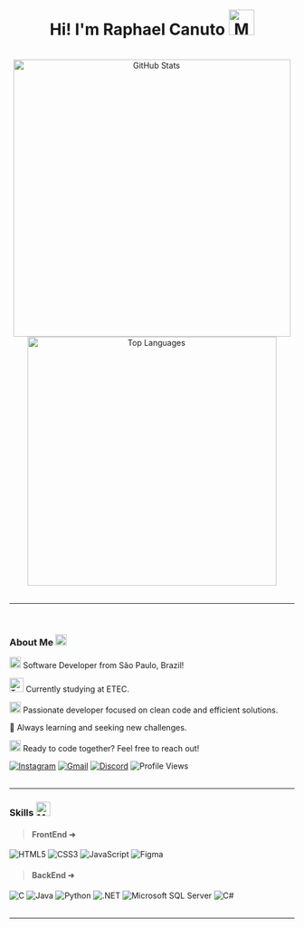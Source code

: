 <h1 align="center">Hi! I'm Raphael Canuto <img src="https://raw.githubusercontent.com/Tarikul-Islam-Anik/Animated-Fluent-Emojis/master/Emojis/People%20with%20professions/Man%20Dancing%20Light%20Skin%20Tone.png" alt="Man Dancing Light Skin Tone" width="45" height="45" /></h1>

<br>

<div align="center">
    <img width="490" src="https://github-readme-stats.vercel.app/api?username=raphael567&show_icons=true&theme=shadow_green#gh-dark-mode-only" alt="GitHub Stats" style="margin: 0 auto;">
    <img width="440" src="https://github-readme-stats.vercel.app/api/top-langs/?username=raphael567&layout=compact&theme=shadow_green" alt="Top Languages" style="margin: 0 auto;">
</div>

<br>

<hr>

<br>

<h3>
    About Me 
    <img src="https://raw.githubusercontent.com/Tarikul-Islam-Anik/Animated-Fluent-Emojis/master/Emojis/Hand%20gestures/Flexed%20Biceps.png" alt="Flexed Biceps Light Skin Tone" width="20" height="20"/>
</h3>

<p>
    <img src="https://raw.githubusercontent.com/Tarikul-Islam-Anik/Animated-Fluent-Emojis/master/Emojis/Hand%20gestures/Waving%20Hand.png" alt="Waving Hand" width="20" height="20"/> 
    Software Developer from São Paulo, Brazil!
</p>

<p>
    <img src="https://raw.githubusercontent.com/Tarikul-Islam-Anik/Animated-Fluent-Emojis/master/Emojis/Activities/Trophy.png" alt="Trophy" width="25" height="25"/> 
    Currently studying at ETEC.
</p>

<p>
    <img src="https://raw.githubusercontent.com/Tarikul-Islam-Anik/Animated-Fluent-Emojis/master/Emojis/Objects/Desktop%20Computer.png" alt="Desktop Computer" width="20" height="20"/> 
    Passionate developer focused on clean code and efficient solutions.
</p>

<p>🌱 Always learning and seeking new challenges.</p>

<p>
    <img src="https://raw.githubusercontent.com/Tarikul-Islam-Anik/Animated-Fluent-Emojis/master/Emojis/Objects/Envelope%20with%20Arrow.png" alt="Envelope with Arrow" width="20" height="20"/>
    Ready to code together? Feel free to reach out!
</p>

<div>
    <a href="https://instagram.com/raphael.canuto" target="_blank"><img loading="lazy" src="https://img.shields.io/badge/-raphael.canuto-%23E4405F??style=for-the-badge&logo=instagram&logoColor=white" alt="Instagram"></a>
    <a href="mailto:raphaelcanuto4@gmail.com"><img loading="lazy" src="https://img.shields.io/badge/raphaelcanuto4-D14836??style=for-the-badge&logo=gmail&logoColor=white" alt="Gmail"></a>
    <a href="discord.com"><img loading="lazy" src="https://img.shields.io/badge/Raphael567-7289DA??style=for-the-badge&logo=discord&logoColor=white" alt="Discord"></a>
    <img src="https://komarev.com/ghpvc/?username=Raphael567&style=flat-square" alt="Profile Views">
</div>

<br>

<hr>

<h3>Skills <img src="https://raw.githubusercontent.com/Tarikul-Islam-Anik/Animated-Fluent-Emojis/master/Emojis/People%20with%20professions/Man%20Mage%20Light%20Skin%20Tone.png" alt="Man Mage Light Skin Tone" width="25" height="25" /></h3>

> ####  FrontEnd ➜

<div>
    <img src="https://img.shields.io/badge/HTML5-E34F26?style=for-the-badge&logo=html5&logoColor=white" alt="HTML5">
    <img src="https://img.shields.io/badge/CSS3-1572B6?style=for-the-badge&logo=css3&logoColor=white" alt="CSS3">
    <img src="https://img.shields.io/badge/JavaScript-323330?style=for-the-badge&logo=javascript&logoColor=F7DF1E" alt="JavaScript">
    <img src="https://img.shields.io/badge/Figma-F24E1E?style=for-the-badge&logo=figma&logoColor=white" alt="Figma">
</div>

> ####  BackEnd ➜

<div>
    <img src="https://img.shields.io/badge/C-00599C?style=for-the-badge&logo=c&logoColor=white" alt="C">
    <img src="https://img.shields.io/badge/Java-ED8B00?style=for-the-badge&logo=openjdk&logoColor=white" alt="Java">
    <img src="https://img.shields.io/badge/Python-14354C?style=for-the-badge&logo=python&logoColor=white" alt="Python">
    <img src="https://img.shields.io/badge/.NET-5C2D91?style=for-the-badge&logo=.net&logoColor=white" alt=".NET">
    <img src="https://img.shields.io/badge/Microsoft_SQL_Server-CC2927?style=for-the-badge&logo=microsoft-sql-server&logoColor=white" alt="Microsoft SQL Server">
    <img src="https://img.shields.io/badge/C%23-239120?style=for-the-badge&logo=c-sharp&logoColor=white" alt="C#">
</div>

<br>

<hr>
